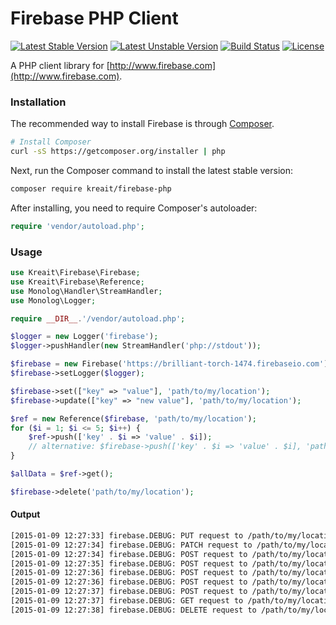 # Firebase PHP Client

[![Latest Stable Version](https://poser.pugx.org/kreait/firebase-php/v/stable.png)](https://packagist.org/packages/kreait/firebase-php)
[![Latest Unstable Version](https://poser.pugx.org/kreait/firebase-php/v/unstable.svg)](//packagist.org/packages/leaphly/cart-bundle)
[![Build Status](https://secure.travis-ci.org/kreait/firebase-php.png?branch=master)](http://travis-ci.org/kreait/firebase-php)
[![License](https://poser.pugx.org/kreait/firebase-php/license.svg)](https://packagist.org/packages/leaphly/cart-bundle)

A PHP client library for [http://www.firebase.com](http://www.firebase.com).

### Installation

The recommended way to install Firebase is through
[Composer](http://getcomposer.org).

```bash
# Install Composer
curl -sS https://getcomposer.org/installer | php
```

Next, run the Composer command to install the latest stable version:

```bash
composer require kreait/firebase-php
```

After installing, you need to require Composer's autoloader:

```php
require 'vendor/autoload.php';
```

### Usage

```php
use Kreait\Firebase\Firebase;
use Kreait\Firebase\Reference;
use Monolog\Handler\StreamHandler;
use Monolog\Logger;

require __DIR__.'/vendor/autoload.php';

$logger = new Logger('firebase');
$logger->pushHandler(new StreamHandler('php://stdout'));

$firebase = new Firebase('https://brilliant-torch-1474.firebaseio.com');
$firebase->setLogger($logger);

$firebase->set(["key" => "value"], 'path/to/my/location');
$firebase->update(["key" => "new value"], 'path/to/my/location');

$ref = new Reference($firebase, 'path/to/my/location');
for ($i = 1; $i <= 5; $i++) {
    $ref->push(['key' . $i => 'value' . $i]);
    // alternative: $firebase->push(['key' . $i => 'value' . $i], 'path/to/my/location');
}

$allData = $ref->get();

$firebase->delete('path/to/my/location');
```

#### Output

```bash
[2015-01-09 12:27:33] firebase.DEBUG: PUT request to /path/to/my/location.json {"data_sent":{"key":"value"}} []
[2015-01-09 12:27:34] firebase.DEBUG: PATCH request to /path/to/my/location.json {"data_sent":{"key":"new value"}} []
[2015-01-09 12:27:34] firebase.DEBUG: POST request to /path/to/my/location.json {"data_sent":{"key1":"value1"}} []
[2015-01-09 12:27:35] firebase.DEBUG: POST request to /path/to/my/location.json {"data_sent":{"key2":"value2"}} []
[2015-01-09 12:27:36] firebase.DEBUG: POST request to /path/to/my/location.json {"data_sent":{"key3":"value3"}} []
[2015-01-09 12:27:36] firebase.DEBUG: POST request to /path/to/my/location.json {"data_sent":{"key4":"value4"}} []
[2015-01-09 12:27:37] firebase.DEBUG: POST request to /path/to/my/location.json {"data_sent":{"key5":"value5"}} []
[2015-01-09 12:27:37] firebase.DEBUG: GET request to /path/to/my/location.json {"data_sent":null} []
[2015-01-09 12:27:38] firebase.DEBUG: DELETE request to /path/to/my/location.json {"data_sent":null} []
```
